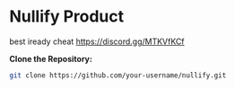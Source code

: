 # Nullify Product
best iready cheat https://discord.gg/MTKVfKCf

 **Clone the Repository:**
   ```bash
   git clone https://github.com/your-username/nullify.git
   ```
